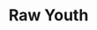 ---
ee_id_thing: '4236'
site: '1'
type: '2'
inv_num: 2014-046
add_credit:
url: 2014-046-raw-youth
title: Raw Youth
year: '2014'
display_year: '2014'
medium: Foam pool noodles, wristband, tailored Bravado Justin Bieber Vertical Hoodie,
  Skullcandy headphones, Apple iPod classic and charger, Apple iPhone 5 case, Skrillex
  “Scary Monsters And Nice Sprites” MPEG-1 Audio Layer III file
dims: 140 cm x variable width x variable depth
pitch:
ps:
live_url:
youtube:
related_code:
imgs: raw-youth-2014-046-install-Heart-01-database-SM.jpg,raw-youth-2014-046-full-Heart-01-database-SM.jpg
subheading:
download:
commission:
related:
layout: things-i-made
---